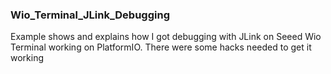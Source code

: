 ### Wio_Terminal_JLink_Debugging
Example shows and explains how I got debugging with JLink on Seeed Wio Terminal working on PlatformIO. There were some hacks needed to get it working

